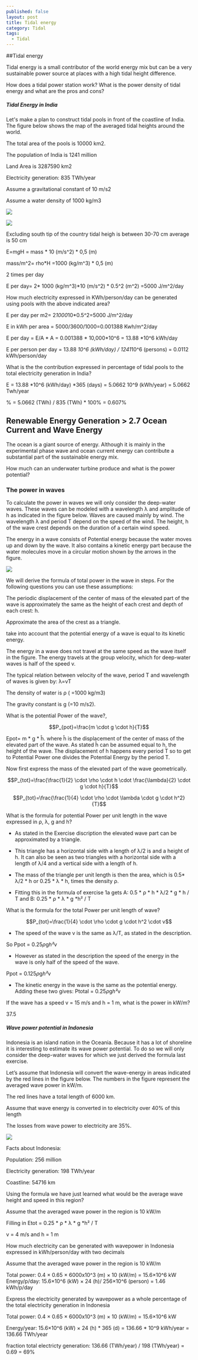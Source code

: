 ```yaml
---
published: false
layout: post
title: Tidal energy
category: Tidal
tags:
  - Tidal
---
```

##Tidal energy

Tidal energy is a small contributor of the world energy mix but can be a very sustainable power source at places with a high tidal height difference.

How does a tidal power station work? What is the power density of tidal energy and what are the pros and cons?


##### Tidal Energy in India

Let's make a plan to construct tidal pools in front of the coastline of India. The figure below shows the map of the averaged tidal heights around the world. 

The total area of the pools is 10000 km2.

The population of India is 1241 million

Land Area is 3287590 km2

Electricity generation: 835 TWh/year

Assume a gravitational constant of 10 m/s2

Assume a water density of 1000 kg/m3


![](https://d37djvu3ytnwxt.cloudfront.net/assets/courseware/v1/2c36dab9ddf336bb7f4e1fbd71ff1357/asset-v1:DelftX+EnergyX+2T2016+type@asset+block/tidal_world.png)


![](https://d37djvu3ytnwxt.cloudfront.net/assets/courseware/v1/7f8d67c1f1c6dd148c3cbe2532160486/asset-v1:DelftX+EnergyX+2T2016+type@asset+block/india_tides.JPG)

Excluding south tip of the country tidal heigh is between 30-70 cm average is 50 cm


E=m*g*H = mass * 10 (m/s^2) * 0,5 (m)

mass/m^2= rho*H =1000 (kg/m^3) * 0,5 (m)

2 times per day

E per day= 2* 1000 (kg/m^3)*10 (m/s^2) * 0.5^2 (m^2) =5000 J/m^2/day





How much electricity expressed in KWh/person/day can be generated using pools with the above indicated area?



E per day per m2= 2*1000*10*0.5^2=5000 J/m^2/day

E in kWh per area = 5000/3600/1000=0.001388 Kwh/m^2/day

E per day = E/A * A = 0.001388 * 10,000*10^6 = 13.88 *10^6 kWh/day

E per person per day = 13.88 *10^6 (kWh/day) / 1241*10^6 (persons) = 0.0112 kWh/person/day

What is the the contribution expressed in percentage of tidal pools to the total electricity generation in India? 

E = 13.88 *10^6 (kWh/day) *365 (days) = 5.0662 10^9 (kWh/year) = 5.0662 Twh/year

% = 5.0662 (TWh) / 835 (TWh) * 100% = 0.607%


## Renewable Energy Generation > 2.7 Ocean Current and Wave Energy 


The ocean is a giant source of energy. Although it is mainly in the experimental phase wave and ocean current energy can contribute a substantial part of the sustainable energy mix.

How much can an underwater turbine produce and what is the power potential?


### The power in waves

To calculate the power in waves we will only consider the deep-water waves. These waves can be modeled with a wavelength λ and amplitude of h as indicated in the figure below. Waves are caused mainly by wind. The wavelength λ and period T depend on the speed of the wind. The height, h of the wave crest depends on the duration of a certain wind speed. 

The energy in a wave consists of Potential energy because the water moves up and down by the wave. It also contains a kinetic energy part because the water molecules move in a circular motion shown by the arrows in the figure.


![](https://d37djvu3ytnwxt.cloudfront.net/assets/courseware/v1/1349472c61e9afe8af9b94eaab301ab8/asset-v1:DelftX+EnergyX+2T2016+type@asset+block/wave.png)



We will derive the formula of total power in the wave in steps. For the following questions you can use these assumptions: 

The periodic displacement of the center of mass of the elevated part of the wave is approximately the same as the height of each crest and depth of each crest: h. 

Approximate the area of the crest as a triangle.

take into account that the potential energy of a wave is equal to its kinetic energy.

The energy in a wave does not travel at the same speed as the wave itself in the figure. The energy travels at the group velocity, which for deep-water waves is half of the speed v.

The typical relation between velocity of the wave, period T and wavelength of waves is given by: λ=vT

The density of water is ρ ( =1000 kg/m3) 

The gravity constant is g (=10 m/s2). 

What is the potential Power of the wave?,

$$P_{pot}=\frac{m \cdot g \cdot h}{T}$$

Epot= m * g * ĥ. where ĥ is the displacement of the center of mass of the elevated part of the wave. As stated ĥ can be assumed equal to h, the height of the wave. The displacement of h happens every period T so to get to Potential Power one divides the Potential Energy by the period T.




Now first express the mass of the elevated part of the wave geometrically.

$$P_{tot}=\frac{\frac{1}{2} \cdot \rho \cdot h \cdot \frac{\lambda}{2} \cdot g \cdot h}{T}$$

$$P_{tot}=\frac{\frac{1}{4} \cdot \rho \cdot \lambda \cdot g \cdot h^2}{T}$$






What is the formula for potential Power per unit length in the wave expressed in ρ, λ, g and h?

- As stated in the Exercise discription the elevated wave part can be approximated by a triangle.

- This triangle has a horizontal side with a length of λ/2 is and a height of h. It can also be seen as two triangles with a horizontal side with a length of λ/4 and a vertical side with a length of h.

- The mass of the triangle per unit length is then the area, which is 0.5* λ/2 * h or 0.25 * λ * h, times the density ρ.

- Fitting this in the formula of exercise 1a gets A: 0.5 * ρ * h * λ/2 * g * h / T and B: 0.25 * ρ * λ * g *h² / T






What is the formula for the total Power per unit length of wave?


$$P_{tot}=\frac{1}{4} \cdot \rho \cdot g \cdot h^2 \cdot v$$


- The speed of the wave v is the same as λ/T, as stated in the description.

So Ppot = 0.25*ρ*g*h²*v

- However as stated in the description the speed of the energy in the wave is only half of the speed of the wave.

Ppot = 0.125*ρ*g*h²*v

- The kinetic energy in the wave is the same as the potential energy.
Adding these two gives: Ptotal = 0.25*ρ*g*h²*v


If the wave has a speed v = 15 m/s and h = 1 m, what is the power in kW/m?

37.5

##### Wave power potential in Indonesia

Indonesia is an island nation in the Oceania. Because it has a lot of shoreline it is interesting to estimate its wave power potential. To do so we will only consider the deep-water waves for which we just derived the formula last exercise.

Let’s assume that Indonesia will convert the wave-energy in areas indicated by the red lines in the figure below. The numbers in the figure represent the averaged wave power in kW/m. 

The red lines have a total length of 6000 km. 

Assume that wave energy is converted in to electricity over 40% of this length 

The losses from wave power to electricity are 35%. 

![](https://d37djvu3ytnwxt.cloudfront.net/assets/courseware/v1/78583d4d12339406be3306e6100de51d/asset-v1:DelftX+EnergyX+2T2016+type@asset+block/wavepowerCorrected.png)

Facts about Indonesia:


Population: 256 million

Electricity generation: 198 TWh/year

Coastline: 54716 km


Using the formula we have just learned what would be the average wave height and speed in this region?

Assume that the averaged wave power in the region is 10 kW/m


Filling in Etot = 0.25 * ρ * λ * g *h² / T

v = 4 m/s and h = 1 m


How much electricity can be generated with wavepower in Indonesia expressed in kWh/person/day with two decimals

Assume that the averaged wave power in the region is 10 kW/m


Total power: 0.4 × 0.65 × 6000x10^3 (m) × 10 (kW/m) = 15.6×10^6 kW
Energy/p/day: 15.6×10^6 (kW) × 24 (h)/ 256×10^6 (person) = 1.46 kWh/p/day


Express the electricity generated by wavepower as a whole percentage of the total electricity generation in Indonesia

Total power: 0.4 × 0.65 × 6000x10^3 (m) × 10 (kW/m) = 15.6×10^6 kW

Energy/year: 15.6×10^6 (kW) × 24 (h) * 365 (d) = 136.66 * 10^9 kWh/year = 136.66 TWh/year

fraction total electricty generation: 136.66 (TWh/year) / 198 (TWh/year) = 0.69 = 69%

















